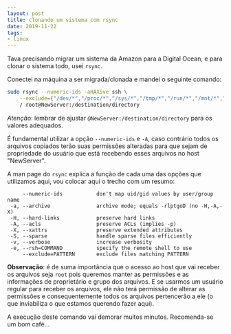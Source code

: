```yaml
---
layout: post
title: clonando um sistema com rsync
date: 2019-11-22
tags:
- linux
---
```


Tava precisando migrar um sistema da Amazon para a Digital Ocean, e para clonar o sistema todo, usei `rsync`.

Conectei na máquina a ser migrada/clonada e mandei o seguinte comando:

```sh
sudo rsync --numeric-ids -aHAXSve ssh \
    --exclude={"/dev/*","/proc/*","/sys/*","/tmp/*","/run/*","/mnt/*","/media/*","/lost+found"} \
    / root@NewServer:/destination/directory
```

*Atenção*: lembrar de ajustar `@NewServer:/destination/directory` para os valores adequados.

É fundamental utilizar a opção `--numeric-ids` e `-A`, caso contrário todos os arquivos copiados terão suas permissões alteradas para que sejam de propriedade do usuário que está recebendo esses arquivos no host "NewServer".

A man page do `rsync` explica a função de cada uma das opções que utilizamos aqui, vou colocar aqui o trecho com um resumo:

```
     --numeric-ids           don't map uid/gid values by user/group name
 -a, --archive               archive mode; equals -rlptgoD (no -H,-A,-X)
 -H, --hard-links            preserve hard links
 -A, --acls                  preserve ACLs (implies -p)
 -X, --xattrs                preserve extended attributes
 -S, --sparse                handle sparse files efficiently
 -v, --verbose               increase verbosity
 -e, --rsh=COMMAND           specify the remote shell to use
     --exclude=PATTERN       exclude files matching PATTERN
```

**Observação**: é de suma importância que o acesso ao host que vai receber os arquivos seja `root` pois queremos manter as permissões e as informações de proprietário e grupo dos arquivos. E se usarmos um usuário regular para receber os arquivos, ele não terá permissão de alterar as permissões e consequentemente todos os arquivos pertencerão a ele (o que inviabiliza o que estamos querendo fazer aqui).

A execução deste comando vai demorar muitos minutos. Recomenda-se um bom café...
